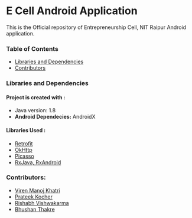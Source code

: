 # E Cell Android Application
This is the Official repository of Entrepreneurship Cell, NIT Raipur Android application.

### Table of Contents

* [Libraries and Dependencies](#librariesanddependencies)
* [Contributors](#contributors)

### Libraries and Dependencies
#### Project is created with :
* Java version: 1.8
* **Android Dependecies:** AndroidX

#### Libraries Used :
* [Retrofit](https://square.github.io/retrofit/)
* [OkHttp](https://github.com/square/okhttp)
* [Picasso](https://square.github.io/picasso/)
* [RxJava, RxAndroid](https://github.com/ReactiveX/RxAndroid)


### Contributors:

* [Viren Manoj Khatri](https://github.com/werainkhatri)
* [Prateek Kocher](https://github.com/prateekk2001)
* [Rishabh Vishwakarma](https://github.com/thepseudoartist)
* [Bhushan Thakre](https://github.com/bhushan-7)
